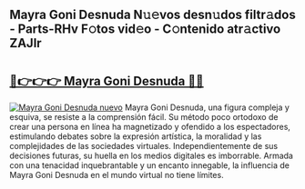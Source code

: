 ## Mayra Goni Desnuda N𝚞𝚎vos desn𝚞dos filtr𝚊dos - Parts-RHv F𝚘tos vid𝚎o - C𝚘ntenido atr𝚊ctivo ZAJlr

# <h2><a href="http://mb0o7b7.tromn.icu/?c=Mayra+Goni+Desnuda">🔗👉👉👉 Mayra Goni Desnuda 🔗🔗</a></h2>

[![Mayra Goni Desnuda nuevo](https://i.imgur.com/pEAQMta.gif)](http://mb0o7b7.tromn.icu/?c=Mayra+Goni+Desnuda)
Mayra Goni Desnuda, una figura compleja y esquiva, se resiste a la comprensión fácil. Su método poco ortodoxo de crear una persona en línea ha magnetizado y ofendido a los espectadores, estimulando debates sobre la expresión artística, la moralidad y las complejidades de las sociedades virtuales. Independientemente de sus decisiones futuras, su huella en los medios digitales es imborrable. Armada con una tenacidad inquebrantable y un encanto innegable, la influencia de Mayra Goni Desnuda en el mundo virtual no tiene límites.
